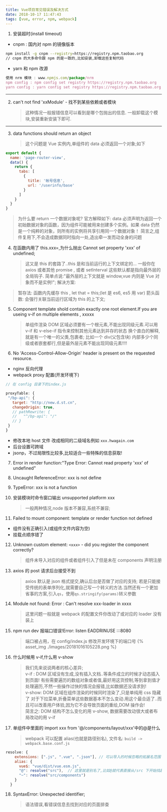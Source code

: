 ```yaml
---
title: Vue项目常见错误及解决方式
date: 2018-10-17 11:47:43
tags: [vue, error, npm, webpack]
---
```


1. 安装超时(install timeout)

- cnpm : 国内对 npm 的镜像版本

```bash
npm install -g cnpm --registry=https://registry.npm.taobao.org
// cnpm 的大多命令跟 npm 的是一致的,比如安装,卸载这些复制代码
```

- yarn 和 npm 改源

```javascript
使用 nrm 模块 : www.npmjs.com/package/nrm
npm config : npm config set registry https://registry.npm.taobao.org
yarn config : yarn config set registry https://registry.npm.taobao.org
```

---

2. can't not find 'xxModule' - 找不到某些依赖或者模块
   > 这种情况一般报错信息可以看到是哪个包抛出的信息.
   > 一般卸载这个模块,安装重新安装下即可.

---

3. data functions should return an object
   > 这个问题是 Vue 实例内,单组件的 data 必须返回一个对象;如下

```javascript
export default {
  name: 'page-router-view',
  data() {
    return {
      tabs: [
        {
          title: '帐号信息',
          url: '/userinfo/base'
        }
      ]
    }
  }
}
```

> 为什么要 return 一个数据对象呢?
> 官方解释如下: data 必须声明为返回一个初始数据对象的函数，因为组件可能被用来创建多个实例。如果 data 仍然是一个纯粹的对象，则所有的实例将共享引用同一个数据对象！
> 简言之,组件复用下,不会造成数据同时指向一处,造出牵一发而动全身的问题

4. 在函数内用了 this.xxx=,为什么抛出 Cannot set property 'xxx' of undefined;
   > 这又是 this 的套路了..this 是和当前运行的上下文绑定的...
   > 一般你在 axios 或者其他 promise , 或者 setInterval 这些默认都是指向最外层的全局钩子.
   > 简单点说:"最外层的上下文就是 window,vue 内则是 Vue 对象而不是实例!";
   > 解决方案:

> 暂存法: 函数内先缓存 this , let that = this;(let 是 es6, es5 用 var)
> 箭头函数: 会强行关联当前运行区域为 this 的上下文;

5. Component template shold contain exactly one root element.If you are useing v-if on multiple elements , xxxxx

   > 单组件渲染 DOM 区域必须要有一个根元素,不能出现同级元素.可以用 v-if 和 v-else-if 指令来控制其他元素达到并存的状态
   > 换个直白的解释,就是有一个唯一的父类,包裹者;
   > 比如一个 div(父包含块) 内部多少个同级或者嵌套都行,但是最外层元素不能出现同级元素!!!!

6. No 'Access-Control-Allow-Origin' header is present on the requested resource.

- nginx 反向代理
- webpack proxy 配置(开发环境下)

```javascript
// 在 config 目录下的index.js

proxyTable: {
 "/bp-api": {
   target: "http://new.d.st.cn",
   changeOrigin: true,
   // pathRewrite: {
   //   "^/bp-api": "/"
   // }
 }
}
```

- 修改本地 host 文件 改成相同的二级域名例如 `xxx.hwagain.com`
- 后台设置可跨域
- jsonp，不过局限性比较多,比较适合一些特殊的信息获取!

7. Error in render function:"Type Error: Cannot read property 'xxx' of undefined"

8. Uncaught ReferenceError: xxx is not define

9. TypeError: xxx is not a function

10. 安装模块时命令窗口输出 unsupported platform xxx

    > 一般两种情况,node 版本不兼容,系统不兼容;

11. Failed to mount component: template or render function not defined

- 组件没有正确引入(或组件文件内容为空)
- 挂载点顺序错了

12. Unknown custom element: `<xxx>` - did you register the component correctly?

    > 组件未导入对应的组件或者组件引入了但是未在 components 声明注册

13. axios 的 post 请求后台接受不到

    > axios 默认是 json 格式提交,确认后台是否做了对应的支持;
    > 若是只能接受传统的表单序列化,就需要自己写一个转义的方法.当然还有一个更加省事的方案,引入`qs`，使用`qs.stringify(params)`转义参数

14. Module not found: Error : Can't resolve xxx-loader in xxxx

    > 这里问题一般就是 webpack 的配置文件你改动了或对应的 loader 没有装上

15. npm run dev 报端口错误!Error: listen EADDRINUSE :::8080

    > 端口被占用，在 config/index.js 修改开发环境下的端口号
    > {% asset_img ./images/20181016105228.png %}

16. 什么时候用 v-if,什么用 v-show

    > 我们先来说说两者的核心差异;  
    > v-if : DOM 区域没有生成,没有插入文档..等条件成立的时候才动态插入到页面!
    > 有些需要遍历的数组对象或者值,最好用这货控制,等到拿到值才处理遍历,不然一些操作过快的情况会报错,比如数据还没请求到!  
    > v-show: DOM 区域在组件渲染的时候同时渲染了,只是单纯用 css 隐藏了
    > 对于下拉菜单,折叠菜单这些数据基本不怎么变动.用这个最合适了..而且可以改善用户体验,因为它不会导致页面的重绘,DOM 操作会!  
    > 简言之: DOM 结构不怎么变化的用 v-show, 数据需要改动很大或者布局改动的用 v-if

17. 单组件中里面的 import xxx from '@/components/layout/xxx'中的@是什么
    > webpack 可以配置 alias(也就是路径别名),
    > 文件名: `build -> webpack.base.conf.js`

```javascript
resolve: {
    extensions: [".js", ".vue", ".json"], // 可以导入的时候忽略的拓展名范围
    alias: {
      vue$: "vue/dist/vue.esm.js",
      "@": resolve("src"),  // 这里就是别名了,比如@就代表直接从/src 下开始找起!!!
      "~": resolve("src/components")
    }
  }
```

18. SyntaxError: Unexpected identifier;
    > 语法错误,看错误信息去找到对应的页面排查
